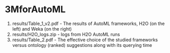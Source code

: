# 3MforAutoML
1. results/Table_1_v2.pdf - The results of AutoML frameworks, H2O (on the left) and Weka (on the right)
2. results/H2O_logs.zip - logs from H2O AutoML runs
3. results/Table_2.pdf - The effective choice of the studied frameworks versus ontology (ranked) suggestions along with its querying time
